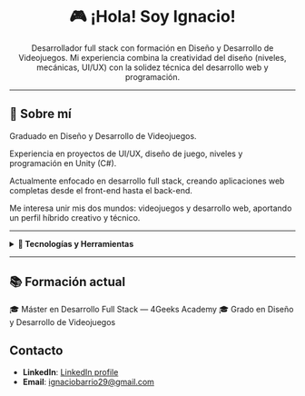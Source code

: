 <h1 align="center">🎮 ¡Hola! Soy Ignacio!</h1>

<p align="center">
Desarrollador full stack con formación en Diseño y Desarrollo de Videojuegos.
Mi experiencia combina la creatividad del diseño (niveles, mecánicas, UI/UX) con la solidez técnica del desarrollo web y programación.
</p>

---

## 👤 Sobre mí

Graduado en Diseño y Desarrollo de Videojuegos.

Experiencia en proyectos de UI/UX, diseño de juego, niveles y programación en Unity (C#).

Actualmente enfocado en desarrollo full stack, creando aplicaciones web completas desde el front-end hasta el back-end.

Me interesa unir mis dos mundos: videojuegos y desarrollo web, aportando un perfil híbrido creativo y técnico.

---

<details>
<summary><strong>🧰 Tecnologías y Herramientas</strong></summary>

### 🎮 Videojuegos

<p align="left">
  <img src="https://img.shields.io/badge/C%23-239120?style=for-the-badge&logo=c-sharp&logoColor=white"/>
  <img src="https://img.shields.io/badge/Unity-000000?style=for-the-badge&logo=unity&logoColor=white"/>
  <img src="https://img.shields.io/badge/Unreal%20Engine-313131?style=for-the-badge&logo=unrealengine&logoColor=white"/>
  <img src="https://img.shields.io/badge/3ds%20Max-007ACC?style=for-the-badge&logo=autodesk&logoColor=white"/>
  <img src="https://img.shields.io/badge/Figma-F24E1E?style=for-the-badge&logo=figma&logoColor=white"/>
  <img src="https://img.shields.io/badge/Illustrator-FF9A00?style=for-the-badge&logo=adobeillustrator&logoColor=white"/>
  <img src="https://img.shields.io/badge/Photoshop-31A8FF?style=for-the-badge&logo=adobephotoshop&logoColor=white"/>
</p>

### 🌐 Full Stack 

<p align="left"> 
  <img src="https://img.shields.io/badge/HTML5-E34F26?style=for-the-badge&logo=html5&logoColor=white"/> 
  <img src="https://img.shields.io/badge/CSS3-1572B6?style=for-the-badge&logo=css3&logoColor=white"/> 
  <img src="https://img.shields.io/badge/JavaScript-F7DF1E?style=for-the-badge&logo=javascript&logoColor=black"/> 
  <img src="https://img.shields.io/badge/React-61DAFB?style=for-the-badge&logo=react&logoColor=black"/> 
  <img src="https://img.shields.io/badge/Bootstrap-7952B3?style=for-the-badge&logo=bootstrap&logoColor=white"/> 
  <img src="https://img.shields.io/badge/Node.js-339933?style=for-the-badge&logo=nodedotjs&logoColor=white"/> 
  <img src="https://img.shields.io/badge/Flask-000000?style=for-the-badge&logo=flask&logoColor=white"/>
  <img src="https://img.shields.io/badge/PostgreSQL-336791?style=for-the-badge&logo=postgresql&logoColor=white"/> 
  <img src="https://img.shields.io/badge/MySQL-4479A1?style=for-the-badge&logo=mysql&logoColor=white"/>
  <img src="https://img.shields.io/badge/REST%20APIs-02569B?style=for-the-badge&logo=fastapi&logoColor=white"/> 
  <img src="https://img.shields.io/badge/JWT-000000?style=for-the-badge&logo=jsonwebtokens&logoColor=white"/> </p>

### 🛠 Herramientas de trabajo

<p align="left">
  <img src="https://img.shields.io/badge/Git-F05032?style=for-the-badge&logo=git&logoColor=white"/>
  <img src="https://img.shields.io/badge/GitHub-181717?style=for-the-badge&logo=github&logoColor=white"/>
  <img src="https://img.shields.io/badge/Sourcetree-0052CC?style=for-the-badge&logo=sourcetree&logoColor=white"/>
  <img src="https://img.shields.io/badge/Fork-EA4335?style=for-the-badge"/>
</p>

</details>

---

## 📚 Formación actual

🎓 Máster en Desarrollo Full Stack — 4Geeks Academy
🎓 Grado en Diseño y Desarrollo de Videojuegos

## Contacto

- **LinkedIn**: [LinkedIn profile](https://www.linkedin.com/in/ignacio-barrio-aranda/)
- **Email**: ignaciobarrio29@gmail.com

